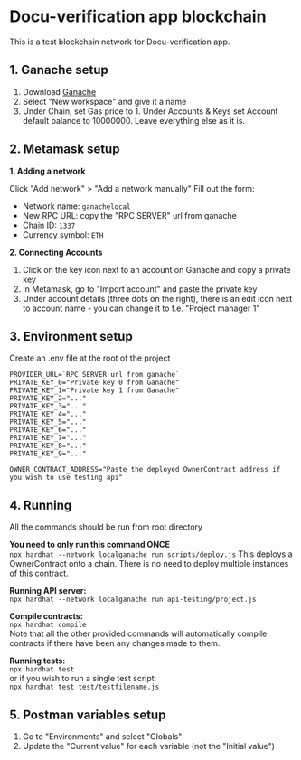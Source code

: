 # Docu-verification app blockchain

This is a test blockchain network for Docu-verification app.

## 1. Ganache setup
1. Download [Ganache](https://trufflesuite.com/ganache/)
2. Select "New workspace" and give it a name
3. Under Chain, set Gas price to 1. Under Accounts & Keys set Account default balance to 10000000. Leave everything else as it is.

## 2. Metamask setup
**1. Adding a network**

Click "Add network" > "Add a network manually"  Fill out the form:
- Network name: `ganachelocal`
- New RPC URL: copy the "RPC SERVER" url from ganache
- Chain ID: `1337`
- Currency symbol: `ETH`

**2. Connecting Accounts**
  1. Click on the key icon next to an account on Ganache and copy a private key
  2. In Metamask, go to "Import account" and paste the private key
  3. Under account details (three dots on the right), there is an edit icon next to account name - you can change it to f.e. "Project manager 1"

## 3. Environment setup
Create an .env file at the root of the project
```dotenv
PROVIDER_URL=`RPC SERVER url from ganache`
PRIVATE_KEY_0="Private key 0 from Ganache"
PRIVATE_KEY_1="Private key 1 from Ganache"
PRIVATE_KEY_2="..."
PRIVATE_KEY_3="..."
PRIVATE_KEY_4="..."
PRIVATE_KEY_5="..."
PRIVATE_KEY_6="..."
PRIVATE_KEY_7="..."
PRIVATE_KEY_8="..."
PRIVATE_KEY_9="..."

OWNER_CONTRACT_ADDRESS="Paste the deployed OwnerContract address if you wish to use testing api"
```

## 4. Running
All the commands should be run from root directory  

**You need to only run this command ONCE**  
`npx hardhat --network localganache run scripts/deploy.js`
This deploys a OwnerContract onto a chain. There is no need to deploy multiple instances of this contract.

**Running API server:**  
`npx hardhat --network localganache run api-testing/project.js`

**Compile contracts:**  
`npx hardhat compile`  
Note that all the other provided commands will automatically compile contracts if there have been any changes made to them.

**Running tests:**  
`npx hardhat test`  
or if you wish to run a single test script:  
`npx hardhat test test/testfilename.js`

## 5. Postman variables setup
1. Go to "Environments" and select "Globals"
2. Update the "Current value" for each variable (not the "Initial value")


